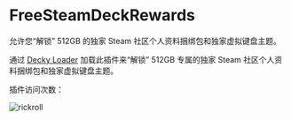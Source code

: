 # FreeSteamDeckRewards

允许您“解锁” 512GB 的独家 Steam 社区个人资料捆绑包和独家虚拟键盘主题。

通过 [Decky Loader](https://github.com/SteamDeckHomebrew/decky-loader) 加载此插件来“解锁” 512GB 专属的独家 Steam 社区个人资料捆绑包和独家虚拟键盘主题。

插件访问次数：

![rickroll](https://count.getloli.com/get/@SteamDeckReadRewards)

